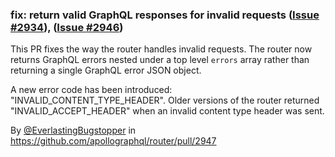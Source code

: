 ### fix: return valid GraphQL responses for invalid requests ([Issue #2934](https://github.com/apollographql/router/issues/2934)), ([Issue #2946](https://github.com/apollographql/router/issues/2946))

This PR fixes the way the router handles invalid requests. The router now returns GraphQL errors nested under a top level `errors` array rather than returning a single GraphQL error JSON object.

A new error code has been introduced: "INVALID_CONTENT_TYPE_HEADER". Older versions of the router returned "INVALID_ACCEPT_HEADER" when an invalid content type header was sent.

By [@EverlastingBugstopper](https://github.com/EverlastingBugstopper) in https://github.com/apollographql/router/pull/2947